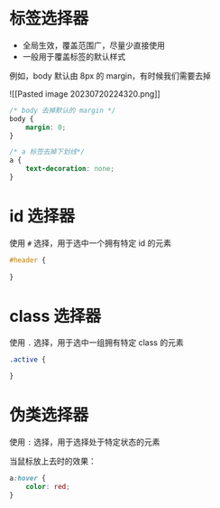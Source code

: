 # 标签选择器

- 全局生效，覆盖范围广，尽量少直接使用
- 一般用于覆盖标签的默认样式

例如，body 默认由 8px 的 margin，有时候我们需要去掉

![[Pasted image 20230720224320.png]]

```css
/* body 去掉默认的 margin */
body {  
	margin: 0;  
}

/* a 标签去掉下划线*/
a {  
	text-decoration: none;  
}
```

# id 选择器

使用 `#` 选择，用于选中一个拥有特定 id 的元素

```css
#header {
	
}
```

# class 选择器

使用 `.` 选择，用于选中一组拥有特定 class 的元素

```css
.active {

}
```

# 伪类选择器

使用 `:` 选择，用于选择处于特定状态的元素

当鼠标放上去时的效果：

```css
a:hover {  
	color: red;  
}


```
